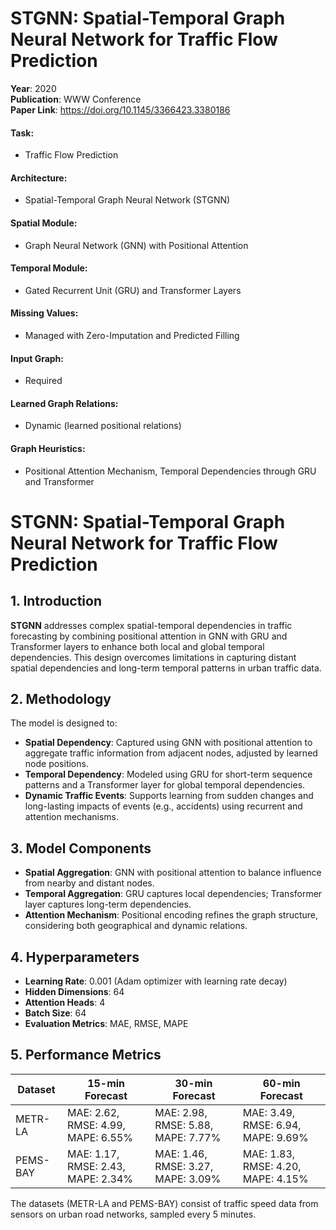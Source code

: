 # STGNN: Spatial-Temporal Graph Neural Network for Traffic Flow Prediction

**Year**: 2020  
**Publication**: WWW Conference  
**Paper Link**: https://doi.org/10.1145/3366423.3380186

#### Task:
- Traffic Flow Prediction

#### Architecture:
- Spatial-Temporal Graph Neural Network (STGNN)

#### Spatial Module:
- Graph Neural Network (GNN) with Positional Attention

#### Temporal Module:
- Gated Recurrent Unit (GRU) and Transformer Layers

#### Missing Values:
- Managed with Zero-Imputation and Predicted Filling

#### Input Graph:
- Required

#### Learned Graph Relations:
- Dynamic (learned positional relations)

#### Graph Heuristics:
- Positional Attention Mechanism, Temporal Dependencies through GRU and Transformer

# STGNN: Spatial-Temporal Graph Neural Network for Traffic Flow Prediction

## 1. Introduction
**STGNN** addresses complex spatial-temporal dependencies in traffic forecasting by combining positional attention in GNN with GRU and Transformer layers to enhance both local and global temporal dependencies. This design overcomes limitations in capturing distant spatial dependencies and long-term temporal patterns in urban traffic data.

## 2. Methodology
The model is designed to:
- **Spatial Dependency**: Captured using GNN with positional attention to aggregate traffic information from adjacent nodes, adjusted by learned node positions.
- **Temporal Dependency**: Modeled using GRU for short-term sequence patterns and a Transformer layer for global temporal dependencies.
- **Dynamic Traffic Events**: Supports learning from sudden changes and long-lasting impacts of events (e.g., accidents) using recurrent and attention mechanisms.

## 3. Model Components
- **Spatial Aggregation**: GNN with positional attention to balance influence from nearby and distant nodes.
- **Temporal Aggregation**: GRU captures local dependencies; Transformer layer captures long-term dependencies.
- **Attention Mechanism**: Positional encoding refines the graph structure, considering both geographical and dynamic relations.

## 4. Hyperparameters
- **Learning Rate**: 0.001 (Adam optimizer with learning rate decay)
- **Hidden Dimensions**: 64
- **Attention Heads**: 4
- **Batch Size**: 64
- **Evaluation Metrics**: MAE, RMSE, MAPE

## 5. Performance Metrics

| Dataset     | 15-min Forecast       | 30-min Forecast       | 60-min Forecast       |
|-------------|------------------------|------------------------|------------------------|
| METR-LA     | MAE: 2.62, RMSE: 4.99, MAPE: 6.55% | MAE: 2.98, RMSE: 5.88, MAPE: 7.77% | MAE: 3.49, RMSE: 6.94, MAPE: 9.69% |
| PEMS-BAY    | MAE: 1.17, RMSE: 2.43, MAPE: 2.34% | MAE: 1.46, RMSE: 3.27, MAPE: 3.09% | MAE: 1.83, RMSE: 4.20, MAPE: 4.15% |

The datasets (METR-LA and PEMS-BAY) consist of traffic speed data from sensors on urban road networks, sampled every 5 minutes.

